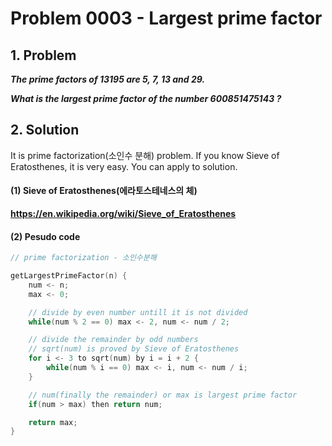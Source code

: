 # Problem 0003 - Largest prime factor
## 1. Problem
___The prime factors of 13195 are 5, 7, 13 and 29.___

___What is the largest prime factor of the number 600851475143 ?___

## 2. Solution
It is prime factorization(소인수 분해) problem. If you know Sieve of Eratosthenes, it is very easy. You can apply to solution.

#### (1) Sieve of Eratosthenes(에라토스테네스의 체)
__<https://en.wikipedia.org/wiki/Sieve_of_Eratosthenes>__

#### (2) Pesudo code
```cpp
// prime factorization - 소인수분해

getLargestPrimeFactor(n) {
    num <- n;
    max <- 0;

    // divide by even number untill it is not divided
    while(num % 2 == 0) max <- 2, num <- num / 2;

    // divide the remainder by odd numbers
    // sqrt(num) is proved by Sieve of Eratosthenes
    for i <- 3 to sqrt(num) by i = i + 2 {
        while(num % i == 0) max <- i, num <- num / i;
    }

    // num(finally the remainder) or max is largest prime factor
    if(num > max) then return num;

    return max;
}

```
